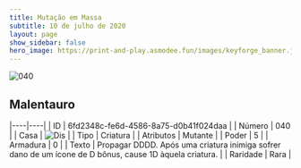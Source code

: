 ```yaml
---
title: Mutação em Massa
subtitle: 10 de julho de 2020
layout: page
show_sidebar: false
hero_image: https://print-and-play.asmodee.fun/images/keyforge_banner.jpg
---
```


![040](https://cdn.keyforgegame.com/media/card_front/pt/479_040_44W8WFGMFQ3M_pt.png)

## Malentauro

|----|----|
| ID | 6fd2348c-fe6d-4586-8a75-d0b41f024daa |
| Número | 040 |
| Casa | ![Dis](https://archonarcana.com/images/thumb/e/e8/Dis.png/22px-Dis.png "Dis") |
| Tipo | Criatura |
| Atributos | Mutante |
| Poder | 5 |
| Armadura | 0 |
| Texto | Propagar DDDD.   Após uma criatura inimiga sofrer dano de um ícone de D bônus, cause 1D àquela criatura. |
| Raridade | Rara |
